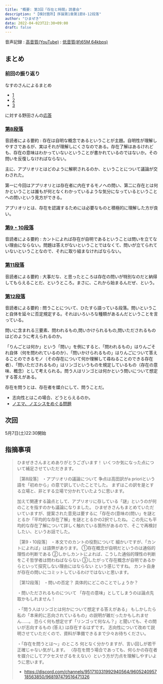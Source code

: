 ```yaml
---
title: "概要: 第3回「存在と時間」読書会"
description: "【検討箇所】序論第1章第1節8-12段落"
author: "ひまぜき"
data: 2022-04-023T22:30+09:00
draft: false
---
```


音声記録
: [高音質(YouTube)](https://www.youtube.com/watch?v=KWFZXE8Jzos)
: [低音質(約65M,64kbps)](https://drive.google.com/file/d/1-Wz_J4mdKKZXk6Z5u01utmcOW3FZeKhO/view)

まとめ
----

### 前回の振り返り

なすのさんによるまとめ
- [1](https://discord.com/channels/951710331992940564/960524095718563850/967088780345479209)
- [2](https://discord.com/channels/951710331992940564/960524095718563850/967149127404240936)
- [3](https://discord.com/channels/951710331992940564/960524095718563850/967149141719384104)

に対する野田さんの[応答](https://discord.com/channels/951710331992940564/960524095718563850/967373604058697738)

### [第8段落](https://youtu.be/KWFZXE8Jzos?t=690)

音読者による要約
:   存在は自明な概念であるということが主題。自明性が理解しやすさであるが、実はそれが理解しにくさなのである。存在了解はあるけれども、存在の意味はわかっていないということが書かれているのではないか。その問いを反復しなければならない。

主に、アプリオリとはどのように解釈されるのか、ということについて議論が交わされた。

第一に今回はアプリオリとは存在者に内在するモノへの問い、第二に存在とは何かということは誰もが何となくわかっているような気分になっているということへの問いという見方ができる。

アプリオリとは、存在を認識するためには必要なものと積極的に理解した方が良い。

### [第9・10段落](https://youtu.be/KWFZXE8Jzos?t=3270)

音読者による要約
:   カントによれば存在が自明であるということは問いを立てない理由にならない。問題は答えがないということではなくて、問いが立てられていないということなので、それに取り組まなければならない。

### [第11段落](https://youtu.be/KWFZXE8Jzos?t=4007)

音読者による要約
:   大事だな、と思ったところは存在の問いが特別なのだと納得してもらえることだ、というところ。まさに、これから始まるんだぜ、という。

### [第12段落](https://youtu.be/KWFZXE8Jzos?t=4629)

音読者による要約
:   問うことについて、ひたすら語っている段落。問いということ自体を延々に否定規定する。それはいろいろな種類があるんだということを言っている。

問いに含まれる三要素、問われるもの,問いかけられるもの,問いただされるものはどのように考えられるのか。

「りんごとは何か」という「問い」を例にすると、「問われるもの」はりんごそれ自体（何を問われているのか）、「問いかけられるもの」はりんごについて答えることのできるモノ（その存在について何か理解して尋ねることのできる存在者）、「問いただされるもの」はリンゴというものを規定しているもの（存在の意味、概念）として考えられる。問う人はリンゴとは何かという問いについて想定する答えがある。

存在を問うとは、存在者を媒介にして、問うことだ。

- 志向性とはこの場合、どうとらえるのか。
- [ノエマ、ノエシスをめぐる問題](https://discord.com/channels/951710331992940564/951711291477741589/967469926174584932)

次回
----

5月7日(土)22:30開始

指摘事項
----

> ひまぜきさんまとめありがとうございます！
> いくつか気になった点について補足させていただきます。
>
> ［第8段落］
> ・アプリオリの議論について
> 争点は高田訳がa prioriという語を「初めから」の意で訳していたことでした。
> まずはこの訳を是とする立場と、非とする立場で分かれていたように思います。
> 
> 加えて関連する論点として、アプリオリに存している「謎」というのが何のことを指すのかも議論になりました。
> ひまぜきさんもまとめていただいていますが、提案された意見は要するに「存在の(意味の)問い」を謎ととるか「平均的な存在了解」を謎ととるかの2択でしたね。
> この先にも平均的な存在了解について詳しく触れている箇所があるので、そこで再検討したい、というお話でした。
> 
> ［第9・10段落］
> ・本文でのカントの役割について
> 細かいですが、「カントによれば」は語弊があります。
> ①存在概念が自明だというのは通俗的理性の判断である
> ②しかしカントによれば、こうした通俗的理性の判断をこそ哲学者は問わねばならない
> ③したがって存在概念が自明であるからといって探究しない理由にはならない
> という感じですね。
> カント自身が存在の問いにコミットしているわけではないと思います。
> 
> ［第12段落］
> ・問いの否定？
> 具体的にどこのことでしょうか？
> 
> ・問いただされるものについて
> 「存在の意味」としてしまうのは論点先取かもしれません！
> 
> ・「問う人はリンゴとは何かについて想定する答えがある」
> もしかしたら私の「本来的に志向されているもの」の説明が雑だったかもしれません……。
> 恐らく何も想定せず「リンゴって何なん？」と聞いても、その問いが志向するもの (答え) は存在するはずです。
> 志向性について改めて説明させていただくので、資料が準備できるまで少々お待ちください。
> 
> ・「存在を問うとは〜」のところ
> 何となく分かりますが、言い回しが若干正確じゃない気がします。
> 〈存在を問う場合であっても、何らかの存在者を媒介にしてアクセスせざるをえない〉という方が力点を理解しやすいように思います。
> * https://discord.com/channels/951710331992940564/960524095718563850/968197479516471326 